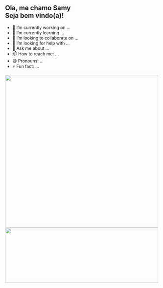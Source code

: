 ## Ola, me chamo Samy<br> Seja bem vindo(a)!

- 🔭 I’m currently working on ...
- 🌱 I’m currently learning ...
- 👯 I’m looking to collaborate on ...
- 🤔 I’m looking for help with ...
- 💬 Ask me about ...
- 📫 How to reach me: ...
- 😄 Pronouns: ...
- ⚡ Fun fact: ...
<div>
  <a href="https://github.com/rafaballerini">
  <img width="500em" eight="180em" src="https://github-readme-stats.vercel.app/api?username=SamyJorge&show_icons=true&theme=dracula&include_all_commits=true&count_private=true"/>
  <img width="500em" height="180em" src="https://github-readme-stats.vercel.app/api/top-langs/?username=SamyJorge&layout=compact&langs_count=7&theme=dracula"/>
</div>

